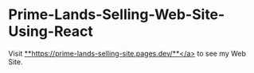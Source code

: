 # Prime-Lands-Selling-Web-Site-Using-React

Visit <a href="https://prime-lands-selling-site.pages.dev/">**https://prime-lands-selling-site.pages.dev/**</a> to see my Web Site.
<br/>
